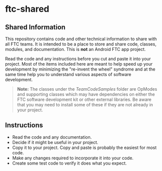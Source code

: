 # ftc-shared

## Shared Information

This repository contains code and other technical information to share with all FTC teams.
It is intended to be a place to store and share code, classes, modules, and documentation. This is **not** an Android FTC app project.

Read the code and any instructions before you cut and paste it into your project. Most of the items included here are meant to help speed up your development by minimizing the "re-invent the wheel" syndrome and at the same time help you to understand various aspects of software development.

> **Note:** The classes under the *TeamCodeSamples* folder are OpModes and supporting classes which may have dependencies on either the FTC software development kit or other external libraries. Be aware that you may need to install some of these if they are not already in your project.

## Instructions

- Read the code and any documentation.
- Decide if it might be useful in your project.
- Copy it to your project. Copy and paste is probably the easiest for most code.
- Make any changes required to incorporate it into your code.
- Create some test code to verify it does what you expect.